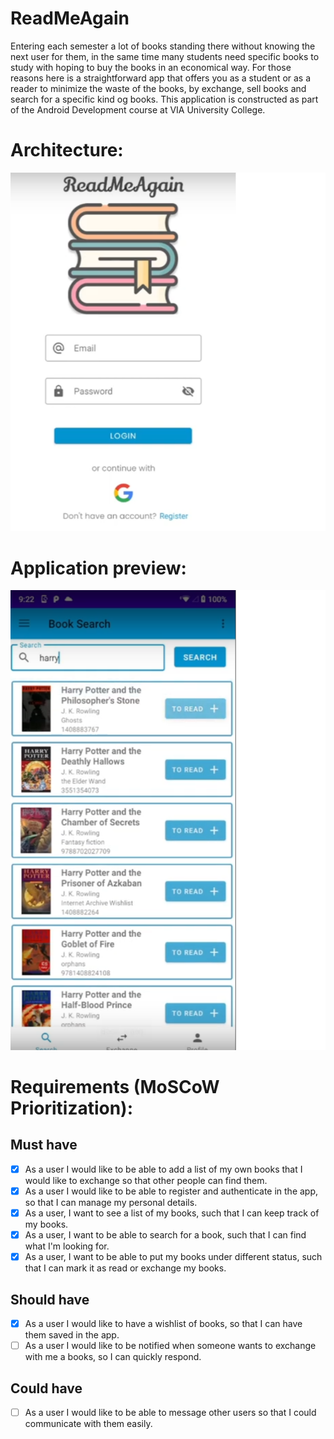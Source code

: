 # ReadMeAgain
Entering each semester a lot of books standing there without knowing the next user for them, in the same time many students need specific books to study with hoping to buy the books in an economical way. For those reasons here is a straightforward app that offers you as a student or as a reader to minimize the waste of the books, by exchange, sell books and search for a specific kind og books. This application is constructed as part of the Android Development course at VIA University College.

# Architecture:
<p align="center">
    <img src="assets/login.png" alt="Preview">
</p>

# Application preview:
<p align="center">
    <img src="assets/app.png" alt="Preview">
</p>

# Requirements (MoSCoW Prioritization):
## Must have
- [x] As a user I would like to be able to add a list of my own books that I would like to exchange so that other people can find them.
- [x] As a user I would like to be able to register and authenticate in the app, so that I can manage my personal details.
- [x] As a user, I want to see a list of my books, such that I can keep track of my books.
- [x] As a user, I want to be able to search for a book, such that I can find what I'm looking for.
- [x] As a user, I want to be able to put my books under different status, such that I can mark it as read or exchange my books.

## Should have
- [x] As a user I would like to have a wishlist of books, so that I can have them saved in the app.
- [ ] As a user I would like to be notified when someone wants to exchange with me a books, so I can quickly respond.

## Could have
- [ ] As a user I would like to be able to message other users so that I could communicate with them easily.